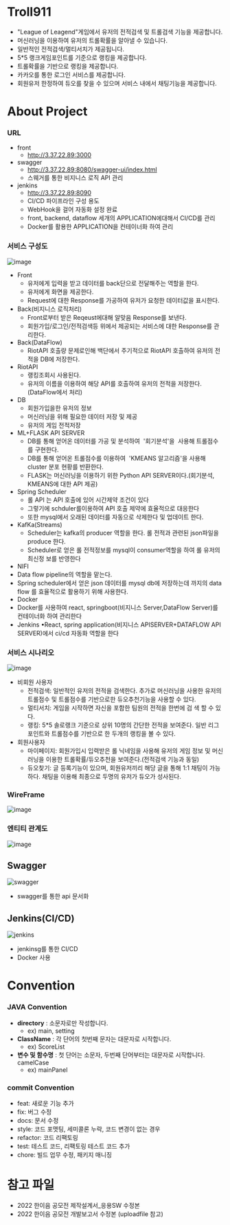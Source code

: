 
# Troll911
- "League of Leagend"게임에서 유저의 전적검색 및 트롤검색 기능을 제공합니다.
- 머신러닝을 이용하여 유저의 트롤확률을 알아낼 수 있습니다.
- 일반적인 전적검색/멀티서치가 제공됩니다.
- 5*5 랭크게임포인트를 기준으로 랭킹을 제공합니다.
- 트롤확률을 기반으로 랭킹을 제공합니다.
- 카카오를 통한 로그인 서비스를 제공합니다.
- 회원유저 한정하여 듀오를 찾을 수 있으며 서비스 내에서 채팅기능을 제공합니다.

 

# About Project
### URL
- front
  - http://3.37.22.89:3000
- swagger
  - http://3.37.22.89:8080/swagger-ui/index.html
  - 스웨거를 통한 비지니스 로직 API 관리
- jenkins
  - http://3.37.22.89:8090
  - CI/CD 파이프라인 구성 용도
  - WebHook을 걸어 자동화 설정 완료
  - front, backend, dataflow 세개의 APPLICATION에대해서 CI/CD를 관리
  - Docker를 활용한 APPLICATION을 컨테이너화 하여 관리


### 서비스 구성도

![image](https://user-images.githubusercontent.com/87477702/197344167-656008ca-6af0-460a-8c64-0476e54ba972.png)
- Front
  - 유저에게 입력을 받고 데이터를 back단으로 전달해주는 역할을 한다.
  - 유저에게 화면을 제공한다.
  - Request에 대한 Response를 가공하여 유저가 요청한 데이터값을 표시한다.
- Back(비지니스 로직처리)
  - Front로부터 받은 Reqeust에대해 알맞음 Response를 보낸다.
  - 회원가입/로그인/전적검색등 위에서 제공되는 서비스에 대한 Response를 관리한다.
- Back(DataFlow)
  - RiotAPI 호출량 문제로인해 백단에서 주기적으로 RiotAPI 호출하여 유저의 전적을 DB에 저장한다.
- RiotAPI
  - 랭킹조회시 사용된다.
  - 유저의 이름을 이용하여 해당 API를 호출하여 유저의 전적을 저장한다.(DataFlow에서 처리)
- DB
  - 회원가입을한 유저의 정보
  - 머신러닝을 위해 필요한 데이터 저장 및 제공
  - 유저의 게임 전적저장
- ML+FLASK API SERVER
  - DB를 통해 얻어온 데이터를 가공 및 분석하여  '회기분석'을  사용해 트롤점수를 구현한다.
  - DB를 통해 얻어온 트롤점수를 이용하여  'KMEANS 알고리즘'을 사용해 cluster 분포 현황를 반환한다.
  - FLASK는 머신러닝을 이용하기 위한 Python API SERVER이다.(회기분석, KMEANS에 대한 API 제공)
- Spring Scheduler
  - 롤 API 는 API 호출에 있어 시간제약 조건이 있다
  - 그렇기에 schduler를이용하여 API 호출 제약에 효율적으로 대응한다
  - 또한 mysql에서 오래된 데이터를 자동으로 삭제한다 및 업데이트 한다.
- KafKa(Streams)
  - Scheduler는 kafka의 producer 역할을 한다. 롤 전적과 관련된 json파일을 produce 한다.
  - Scheduler로 얻은 롤 전적정보를 mysql이 consumer역할을 하여 롤 유저의 최신정 보를 반영한다
- NIFI
 - Data flow pipeline의 역할을 맡는다.
 - Spring scheduler에서 얻은 json 데이터를 mysql db에 저장하는데 까지의 data flow 를 효율적으로 활용하기 위해 사용한다.
- Docker
- Docker를 사용하여 react, springboot(비지니스 Server,DataFlow Server)를 컨테이너화 하여 관리한다
- Jenkins
•React, spring application(비지니스 APISERVER+DATAFLOW API SERVER)에서 ci/cd 자동화 역할을 한다




### 서비스 시나리오
 
![image](https://user-images.githubusercontent.com/87477702/197345125-32744119-09a8-4b26-9a93-e85af4b701c1.png)
- 비회원 사용자
  - 전적검색: 일반적인 유저의 전적을 검색한다. 추가로 머신러닝을 사용한 유저의 트롤점수 및 트롤점수를 기반으로한 듀오추천기능을 사용할 수 있다.
  - 멀티서치: 게임을 시작하면 자신을 포함한 팀원의 전적을 한번에 검 색 할 수 있다.
  - 랭킹: 5*5 솔로랭크 기준으로 상위 10명의 간단한 전적을 보여준다. 일반 리그 포인트와 트롤점수를 기반으로 한 두개의 랭킹을 볼 수 있다.
- 회원사용자
  - 마이페이지: 회원가입시 입력받은 롤 닉네임을 사용해 유저의 게임 정보 및 머신러닝을 이용한 트롤확률/듀오추천을 보여준다.(전적검색 기능과 동일)
  - 듀오찾기: 글 등록기능이 있으며, 회원유저끼리 해당 글을 통해 1:1 채팅이 가능하다. 채팅을 이용해 최종으로 두명의 유저가 듀오가 성사된다.


### WireFrame
![image](https://user-images.githubusercontent.com/87477702/197345224-42e48e0b-40dc-43dd-bee4-86e69555671b.png)


### 엔티티 관계도
![image](https://user-images.githubusercontent.com/87477702/197345274-fe10e2ed-2eb6-43ec-9dc1-1850c5037e83.png)





## Swagger
![swagger](https://user-images.githubusercontent.com/87477702/187029542-ab4fcc60-0595-4d36-b5a0-b199a65f0f17.png)
- swagger를 통한 api 문서화

## Jenkins(CI/CD)
![jenkins](https://user-images.githubusercontent.com/87477702/187029550-b389f45d-9d54-436e-95b3-73940c63eb09.png)
- jenkinsg를 통한 CI/CD
- Docker 사용


# Convention

### JAVA Convention
- **directory** : 소문자로만 작성합니다.
  - ex) main, setting
- **ClassName** : 각 단어의 첫번째 문자는 대문자로 시작합니다.
  - ex) ScoreList
- **변수 및 함수명** : 첫 단어는 소문자, 두번째 단어부터는 대문자로 시작합니다. camelCase
  - ex) mainPanel



### commit Convention
- feat: 새로운 기능 추가
- fix: 버그 수정
- docs: 문서 수정
- style: 코드 포맷팅, 세미콜론 누락, 코드 변경이 없는 경우
- refactor: 코드 리팩토링
- test: 테스트 코드, 리팩토링 테스트 코드 추가
- chore: 빌드 업무 수정, 패키지 매니징


# 참고 파일
- 2022 한이음  공모전 제작설계서_응용SW 수정본
- 2022 한이음 공모전 개발보고서 수정본
(uploadfile 참고)

